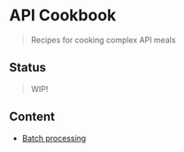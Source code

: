 API Cookbook
===

> Recipes for cooking complex API meals

Status
---

> WIP!


Content
---

* [Batch processing](https://github.com/octo-woapi/cookbook/blob/master/recipes/01_batch_processing.md)


